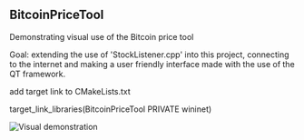 ## BitcoinPriceTool

Demonstrating visual use of the Bitcoin price tool

Goal: extending the use of 'StockListener.cpp' into this project, connecting to the internet and making a user friendly interface made with the use of the QT framework.


add target link to CMakeLists.txt

target_link_libraries(BitcoinPriceTool PRIVATE wininet)

![Visual demonstration](https://i.gyazo.com/5e756f4c34b01314055294e06b61867f.gif)

